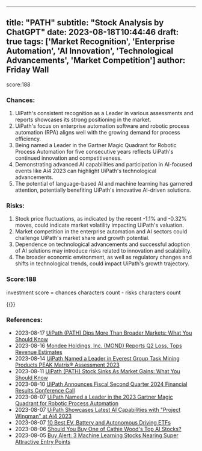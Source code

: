 
---
title: "PATH"
subtitle: "Stock Analysis by ChatGPT"
date: 2023-08-18T10:44:46
draft: true
tags: ['Market Recognition', 'Enterprise Automation', 'AI Innovation', 'Technological Advancements', 'Market Competition']
author: Friday Wall
---

score:188
### Chances:
1. UiPath's consistent recognition as a Leader in various assessments and reports showcases its strong positioning in the market.
2. UiPath's focus on enterprise automation software and robotic process automation (RPA) aligns well with the growing demand for process efficiency.
3. Being named a Leader in the Gartner Magic Quadrant for Robotic Process Automation for five consecutive years reflects UiPath's continued innovation and competitiveness.
4. Demonstrating advanced AI capabilities and participation in AI-focused events like Ai4 2023 can highlight UiPath's technological advancements.
5. The potential of language-based AI and machine learning has garnered attention, potentially benefiting UiPath's innovative AI-driven solutions.
### Risks:
1. Stock price fluctuations, as indicated by the recent -1.1% and -0.32% moves, could indicate market volatility impacting UiPath's valuation.
2. Market competition in the enterprise automation and AI sectors could challenge UiPath's market share and growth potential.
3. Dependence on technological advancements and successful adoption of AI solutions may introduce risks related to innovation and scalability.
4. The broader economic environment, as well as regulatory changes and shifts in technological trends, could impact UiPath's growth trajectory.
### Score:188
investment score = chances characters count - risks characters count

{{<tradingview symbol="NYSE:PATH">}}
### References:
- 2023-08-17 [UiPath (PATH) Dips More Than Broader Markets: What You Should Know](https://finance.yahoo.com/news/uipath-path-dips-more-broader-214512207.html?.tsrc=rss)
- 2023-08-16 [Mondee Holdings, Inc. (MOND) Reports Q2 Loss, Tops Revenue Estimates](https://finance.yahoo.com/news/mondee-holdings-inc-mond-reports-171009131.html?.tsrc=rss)
- 2023-08-14 [UiPath Named a Leader in Everest Group Task Mining Products PEAK Matrix® Assessment 2023](https://finance.yahoo.com/news/uipath-named-leader-everest-group-130700231.html?.tsrc=rss)
- 2023-08-11 [UiPath (PATH) Stock Sinks As Market Gains: What You Should Know](https://finance.yahoo.com/news/uipath-path-stock-sinks-market-214518284.html?.tsrc=rss)
- 2023-08-10 [UiPath Announces Fiscal Second Quarter 2024 Financial Results Conference Call](https://finance.yahoo.com/news/uipath-announces-fiscal-second-quarter-201000397.html?.tsrc=rss)
- 2023-08-07 [UiPath Named a Leader in the 2023 Gartner Magic Quadrant for Robotic Process Automation](https://finance.yahoo.com/news/uipath-named-leader-2023-gartner-150000278.html?.tsrc=rss)
- 2023-08-07 [UiPath Showcases Latest AI Capabilities with "Project Wingman" at Ai4 2023](https://finance.yahoo.com/news/uipath-showcases-latest-ai-capabilities-120000466.html?.tsrc=rss)
- 2023-08-07 [10 Best EV, Battery and Autonomous Driving ETFs](https://finance.yahoo.com/news/10-best-ev-battery-autonomous-222242368.html?.tsrc=rss)
- 2023-08-06 [Should You Buy One of Cathie Wood's Top AI Stocks?](https://finance.yahoo.com/m/d8a52401-ee3f-3556-95c3-ad23dc1cd7db/should-you-buy-one-of-cathie.html?.tsrc=rss)
- 2023-08-05 [Buy Alert: 3 Machine Learning Stocks Nearing Super Attractive Entry Points](https://finance.yahoo.com/news/buy-alert-3-machine-learning-100004365.html?.tsrc=rss)


                